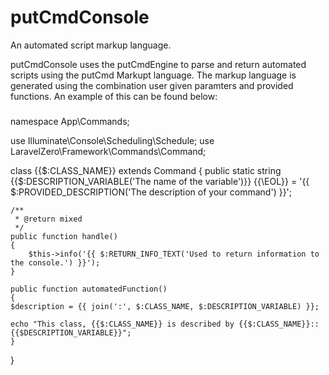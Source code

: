 # putCmdConsole

An automated script markup language.

putCmdConsole uses the putCmdEngine to parse and return automated scripts using the putCmd Markupt language.
The markup language is generated using the combination user given paramters and provided functions. 
An example of this can be found below:

###
namespace App\Commands;

use Illuminate\Console\Scheduling\Schedule;
use LaravelZero\Framework\Commands\Command;

class {{$:CLASS_NAME}} extends Command
{
    public static string {{$:DESCRIPTION_VARIABLE('The name of the variable')}} {{\\EOL}}
= '{{ $:PROVIDED_DESCRIPTION('The description of your command') }}';

    /**
     * @return mixed
     */
    public function handle()
    {
        $this->info('{{ $:RETURN_INFO_TEXT('Used to return information to the console.') }}');
    }

    public function automatedFunction()
    {
	$description = {{ join(':', $:CLASS_NAME, $:DESCRIPTION_VARIABLE) }};

	echo "This class, {{$:CLASS_NAME}} is described by {{$:CLASS_NAME}}::{{$DESCRIPTION_VARIABLE}}";
    }
}
###
